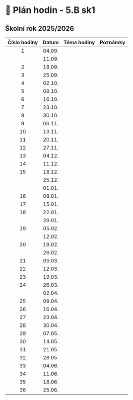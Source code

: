 # 📅 Plán hodin - 5.B sk1

## Školní rok 2025/2026

| Číslo hodiny | Datum | Téma hodiny | Poznámky |
| :----------: | :---: | :---------- | :------- |
|       1      | 04.09. |             |          |
|              | 11.09. |             |          |
|       2      | 18.09. |             |          |
|       3      | 25.09. |             |          |
|       4      | 02.10. |             |          |
|       5      | 09.10. |             |          |
|       6      | 16.10. |             |          |
|       7      | 23.10. |             |          |
|       8      | 30.10. |             |          |
|       9      | 06.11. |             |          |
|      10      | 13.11. |             |          |
|      11      | 20.11. |             |          |
|      12      | 27.11. |             |          |
|      13      | 04.12. |             |          |
|      14      | 11.12. |             |          |
|      15      | 18.12. |             |          |
|              | 25.12. |             |          |
|              | 01.01. |             |          |
|      16      | 08.01. |             |          |
|      17      | 15.01. |             |          |
|      18      | 22.01. |             |          |
|              | 29.01. |             |          |
|      19      | 05.02. |             |          |
|              | 12.02. |             |          |
|      20      | 19.02. |             |          |
|              | 26.02. |             |          |
|      21      | 05.03. |             |          |
|      22      | 12.03. |             |          |
|      23      | 19.03. |             |          |
|      24      | 26.03. |             |          |
|              | 02.04. |             |          |
|      25      | 09.04. |             |          |
|      26      | 16.04. |             |          |
|      27      | 23.04. |             |          |
|      28      | 30.04. |             |          |
|      29      | 07.05. |             |          |
|      30      | 14.05. |             |          |
|      31      | 21.05. |             |          |
|      32      | 28.05. |             |          |
|      33      | 04.06. |             |          |
|      34      | 11.06. |             |          |
|      35      | 18.06. |             |          |
|      36      | 25.06. |             |          |
